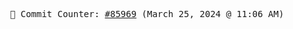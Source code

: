 <p align="center">
    <samp>
        📮 Commit Counter: <a href="https://github.com/Javascript-void0/Javascript-void0/commits/main">#85969</a> (March 25, 2024 @ 11:06 AM)
    </samp>
</p>